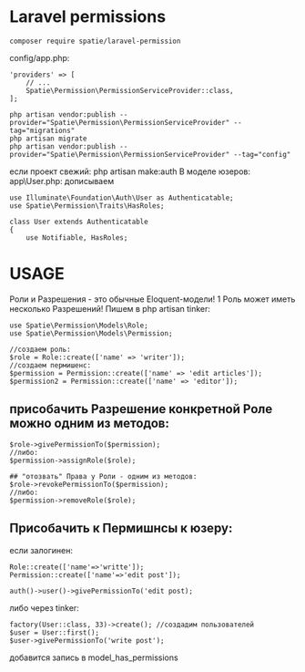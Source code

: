 # Laravel permissions

```
composer require spatie/laravel-permission
```


config/app.php:
```
'providers' => [
    // ...
    Spatie\Permission\PermissionServiceProvider::class,
];
```

```
php artisan vendor:publish --provider="Spatie\Permission\PermissionServiceProvider" --tag="migrations"
php artisan migrate
php artisan vendor:publish --provider="Spatie\Permission\PermissionServiceProvider" --tag="config"

```
если проект свежий:
php artisan make:auth
В моделе юзеров: app\User.php:
дописываем
```
use Illuminate\Foundation\Auth\User as Authenticatable;
use Spatie\Permission\Traits\HasRoles;

class User extends Authenticatable
{
    use Notifiable, HasRoles;
```


# USAGE

Роли и Разрешения  - это обычные Eloquent-модели!
1 Роль может иметь несколько Разрешений!
Пишем в php artisan tinker:

```
use Spatie\Permission\Models\Role;
use Spatie\Permission\Models\Permission;

//создаем роль:
$role = Role::create(['name' => 'writer']);
//создаем пермишенс:
$permission = Permission::create(['name' => 'edit articles']);
$permission2 = Permission::create(['name' => 'editor']);
```

## присобачить Разрешение конкретной Роле можно одним из методов:
```
$role->givePermissionTo($permission);
//либо:
$permission->assignRole($role);

## "отозвать" Права у Роли - одним из методов:
$role->revokePermissionTo($permission);
//либо:
$permission->removeRole($role);
```

## Присобачить к Пермишнсы к юзеру:

если залогинен:
```
Role::create(['name'=>'writte']);
Permission::create(['name'=>'edit post']);

auth()->user()->givePermissionTo('edit post);
```



либо через tinker:
```
factory(User::class, 33)->create(); //создадим пользователей
$user = User::first();
$user->givePermissionTo('write post');
```

добавится запись в model_has_permissions